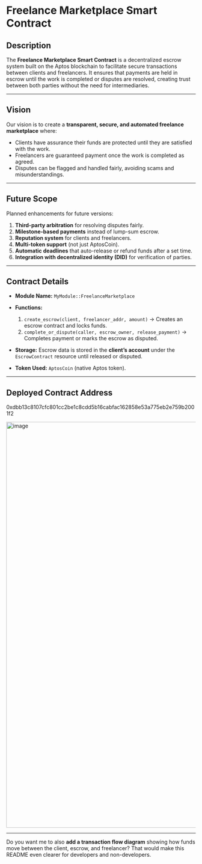 # **Freelance Marketplace Smart Contract**

## **Description**

The **Freelance Marketplace Smart Contract** is a decentralized escrow system built on the Aptos blockchain to facilitate secure transactions between clients and freelancers.
It ensures that payments are held in escrow until the work is completed or disputes are resolved, creating trust between both parties without the need for intermediaries.

---

## **Vision**

Our vision is to create a **transparent, secure, and automated freelance marketplace** where:

* Clients have assurance their funds are protected until they are satisfied with the work.
* Freelancers are guaranteed payment once the work is completed as agreed.
* Disputes can be flagged and handled fairly, avoiding scams and misunderstandings.

---

## **Future Scope**

Planned enhancements for future versions:

1. **Third-party arbitration** for resolving disputes fairly.
2. **Milestone-based payments** instead of lump-sum escrow.
3. **Reputation system** for clients and freelancers.
4. **Multi-token support** (not just AptosCoin).
5. **Automatic deadlines** that auto-release or refund funds after a set time.
6. **Integration with decentralized identity (DID)** for verification of parties.

---

## **Contract Details**

* **Module Name:** `MyModule::FreelanceMarketplace`
* **Functions:**

  1. `create_escrow(client, freelancer_addr, amount)` → Creates an escrow contract and locks funds.
  2. `complete_or_dispute(caller, escrow_owner, release_payment)` → Completes payment or marks the escrow as disputed.
* **Storage:**
  Escrow data is stored in the **client’s account** under the `EscrowContract` resource until released or disputed.
* **Token Used:** `AptosCoin` (native Aptos token).

---

## **Deployed Contract Address**

0xdbb13c8107cfc801cc2be1c8cdd5b16cabfac162858e53a775eb2e759b2001f2

<img width="1920" height="1080" alt="image" src="https://github.com/user-attachments/assets/a5a814fe-b8f0-45c8-8833-57a9f764a1ed" />


---

Do you want me to also **add a transaction flow diagram** showing how funds move between the client, escrow, and freelancer? That would make this README even clearer for developers and non-developers.
